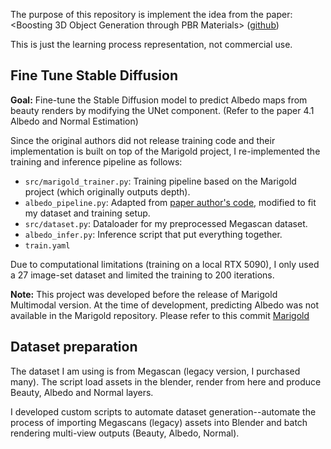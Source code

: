 
The purpose of this repository is implement the idea from the paper: <Boosting 3D Object Generation through PBR Materials> ([github](https://github.com/snowflakewang/PBR_Boost_3DGen)) 

This is just the learning process representation, not commercial use.

## Fine Tune Stable Diffusion
**Goal:** Fine-tune the Stable Diffusion model to predict Albedo maps from beauty renders by modifying the UNet component.  (Refer to the paper 4.1 Albedo and Normal Estimation)


Since the original authors did not release training code and their implementation is built on top of the Marigold project, I re-implemented the training and inference pipeline as follows:
- `src/marigold_trainer.py`: Training pipeline based on the Marigold project (which originally outputs depth).
- `albedo_pipeline.py`: Adapted from [paper author's code](https://github.com/snowflakewang/PBR_Boost_3DGen/blob/main/albedo_mesh_gen/MonoAlbedo/albedo_pipeline.py), modified to fit my dataset and training setup.
- `src/dataset.py`: Dataloader for my preprocessed Megascan dataset.
- `albedo_infer.py`: Inference script that put everything together.
- `train.yaml`

Due to computational limitations (training on a local RTX 5090), I only used a 27 image-set dataset and limited the training to 200 iterations.

**Note:** This project was developed before the release of Marigold Multimodal version. At the time of development, predicting Albedo was not available in the Marigold repository. Please refer to this commit [Marigold](https://github.com/prs-eth/Marigold/tree/62413d56099d36573b2de1eb8c429839734b7782)




## Dataset preparation
The dataset I am using is from Megascan (legacy version, I purchased many). The script load assets in the blender, render from here and produce Beauty, Albedo and Normal layers. 

I developed custom scripts to automate dataset generation--automate the process of importing Megascans (legacy) assets into Blender and batch rendering multi-view outputs (Beauty, Albedo, Normal).


